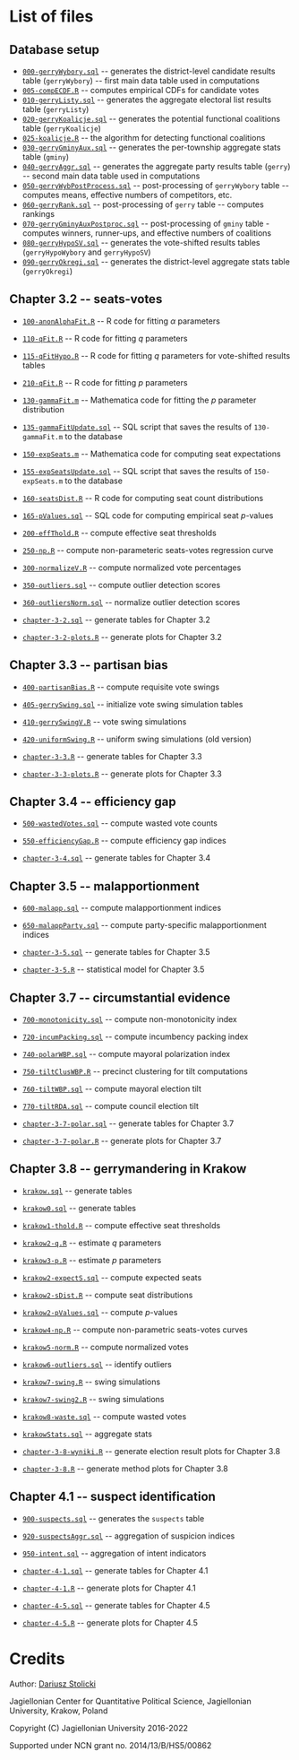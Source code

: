 # List of files
## Database setup
* [`000-gerryWybory.sql`](000-gerryWybory.sql) -- generates the district-level candidate results table (`gerryWybory`) -- first main data table used in computations
* [`005-compECDF.R`](005-compECDF.R) -- computes empirical CDFs for candidate votes
* [`010-gerryListy.sql`](010-gerryListy.sql) -- generates the aggregate electoral list results table (`gerryListy`)
* [`020-gerryKoalicje.sql`](020-gerryKoalicje.sql) -- generates the potential functional coalitions table (`gerryKoalicje`)
* [`025-koalicje.R`](025-koalicje.R) -- the algorithm for detecting functional coalitions
* [`030-gerryGminyAux.sql`](030-gerryGminyAux.sql) -- generates the per-township aggregate stats table (`gminy`)
* [`040-gerryAggr.sql`](040-gerryAggr.sql) -- generates the aggregate party results table (`gerry`) -- second main data table used in computations
* [`050-gerryWybPostProcess.sql`](050-gerryWybPostProcess.sql) -- post-processing of `gerryWybory` table -- computes means, effective numbers of competitors, etc.
* [`060-gerryRank.sql`](060-gerryRank.sql) -- post-processing of `gerry` table -- computes rankings
* [`070-gerryGminyAuxPostproc.sql`](070-gerryGminyAuxPostproc.sql) -- post-processing of `gminy` table - computes winners, runner-ups, and effective numbers of coalitions
* [`080-gerryHypoSV.sql`](080-gerryHypoSV.sql) -- generates the vote-shifted results tables (`gerryHypoWybory` and `gerryHypoSV`)
* [`090-gerryOkregi.sql`](090-gerryOkregi.sql) -- generates the district-level aggregate stats table (`gerryOkregi`)

## Chapter 3.2 -- seats-votes
* [`100-anonAlphaFit.R`](100-anonAlphaFit.R) -- R code for fitting $\alpha$ parameters
* [`110-qFit.R`](110-qFit.R) -- R code for fitting $q$ parameters
* [`115-qFitHypo.R`](115-qFitHypo.R) -- R code for fitting $q$ parameters for vote-shifted results tables
* [`210-qFit.R`](120-qFit.R) -- R code for fitting $p$ parameters
* [`130-gammaFit.m`](130-gammaFit.m) -- Mathematica code for fitting the $p$ parameter distribution
* [`135-gammaFitUpdate.sql`](135-gammaFitUpdate.sql) -- SQL script that saves the results of `130-gammaFit.m` to the database
* [`150-expSeats.m`](150-expSeats.m) -- Mathematica code for computing seat expectations
* [`155-expSeatsUpdate.sql`](155-expSeatsUpdate.sql) -- SQL script that saves the results of `150-expSeats.m` to the database
* [`160-seatsDist.R`](160-seatsDist.R) -- R code for computing seat count distributions
* [`165-pValues.sql`](165-pValues.sql) -- SQL code for computing empirical seat $p$-values

* [`200-effThold.R`](200-effThold.R) -- compute effective seat thresholds
* [`250-np.R`](250-np.R) -- compute non-parameteric seats-votes regression curve

* [`300-normalizeV.R`](300-normalizeV.R) -- compute normalized vote percentages
* [`350-outliers.sql`](350-outliers.sql) -- compute outlier detection scores
* [`360-outliersNorm.sql`](360-outliersNorm.sql) -- normalize outlier detection scores

* [`chapter-3-2.sql`](chapter-3-2.sql) -- generate tables for Chapter 3.2
* [`chapter-3-2-plots.R`](chapter-3-2-plots.R) -- generate plots for Chapter 3.2

## Chapter 3.3 -- partisan bias
* [`400-partisanBias.R`](400-partisanBias.R) -- compute requisite vote swings
* [`405-gerrySwing.sql`](405-gerrySwing.sql) -- initialize vote swing simulation tables
* [`410-gerrySwingV.R`](410-gerrySwingV.R) -- vote swing simulations
* [`420-uniformSwing.R`](420-uniformSwing.R) -- uniform swing simulations (old version)

* [`chapter-3-3.R`](chapter-3-3.R) -- generate tables for Chapter 3.3
* [`chapter-3-3-plots.R`](chapter-3-3-plots.R) -- generate plots for Chapter 3.3

## Chapter 3.4 -- efficiency gap
* [`500-wastedVotes.sql`](500-wastedVotes.sql) -- compute wasted vote counts
* [`550-efficiencyGap.R`](550-efficiencyGap.R) -- compute efficiency gap indices

* [`chapter-3-4.sql`](chapter-3-4.sql) -- generate tables for Chapter 3.4

## Chapter 3.5 -- malapportionment
* [`600-malapp.sql`](600-malapp.sql) -- compute malapportionment indices
* [`650-malappParty.sql`](650-malappParty.sql) -- compute party-specific malapportionment indices

* [`chapter-3-5.sql`](chapter-3-5.sql) -- generate tables for Chapter 3.5
* [`chapter-3-5.R`](chapter-3-5.R) -- statistical model for Chapter 3.5

## Chapter 3.7 -- circumstantial evidence
* [`700-monotonicity.sql`](700-monotonicity.sql) -- compute non-monotonicity index
* [`720-incumPacking.sql`](720-incumPacking.sql) -- compute incumbency packing index
* [`740-polarWBP.sql`](740-polarWBP.sql) -- compute mayoral polarization index
* [`750-tiltClusWBP.R`](750-tiltClusWBP.R) -- precinct clustering for tilt computations
* [`760-tiltWBP.sql`](760-tiltWBP.sql) -- compute mayoral election tilt
* [`770-tiltRDA.sql`](770-tiltRDA.sql) -- compute council election tilt

* [`chapter-3-7-polar.sql`](chapter-3-7-polar.sql) -- generate tables for Chapter 3.7
* [`chapter-3-7-polar.R`](chapter-3-7-polar.R) -- generate plots for Chapter 3.7

## Chapter 3.8 -- gerrymandering in Krakow

* [`krakow.sql`](krakow.sql) -- generate tables
* [`krakow0.sql`](krakow0.sql) -- generate tables
* [`krakow1-thold.R`](krakow1-thold.R) -- compute effective seat thresholds
* [`krakow2-q.R`](krakow2-q.R) -- estimate $q$ parameters
* [`krakow3-p.R`](krakow3-p.R) -- estimate $p$ parameters
* [`krakow2-expectS.sql`](krakow2-expectS.sql) -- compute expected seats
* [`krakow2-sDist.R`](krakow2-sDist.R) -- compute seat distributions
* [`krakow2-pValues.sql`](krakow2-pValues.sql) -- compute $p$-values
* [`krakow4-np.R`](krakow4-np.R) -- compute non-parametric seats-votes curves
* [`krakow5-norm.R`](krakow5-norm.R) -- compute normalized votes
* [`krakow6-outliers.sql`](krakow6-outliers.sql) -- identify outliers
* [`krakow7-swing.R`](krakow7-swing.R) -- swing simulations
* [`krakow7-swing2.R`](krakow7-swing2.R) -- swing simulations
* [`krakow8-waste.sql`](krakow8-waste.sql) -- compute wasted votes

* [`krakowStats.sql`](krakowStats.sql) -- aggregate stats
* [`chapter-3-8-wyniki.R`](chapter-3-8-wyniki.R) -- generate election result plots for Chapter 3.8
* [`chapter-3-8.R`](chapter-3-8.R) -- generate method plots for Chapter 3.8

## Chapter 4.1 -- suspect identification
* [`900-suspects.sql`](900-suspects.sql) -- generates the `suspects` table
* [`920-suspectsAggr.sql`](920-suspectsAggr.sql) -- aggregation of suspicion indices
* [`950-intent.sql`](950-intent.sql) -- aggregation of intent indicators

* [`chapter-4-1.sql`](chapter-4-1.sql) -- generate tables for Chapter 4.1
* [`chapter-4-1.R`](chapter-4-1.R) -- generate plots for Chapter 4.1
* [`chapter-4-5.sql`](chapter-4-5.sql) -- generate tables for Chapter 4.5
* [`chapter-4-5.R`](chapter-4-5.R) -- generate plots for Chapter 4.5

# Credits
Author: [Dariusz Stolicki](https://cbip.uj.edu.pl/stolicki)

Jagiellonian Center for Quantitative Political Science, Jagiellonian University, Krakow, Poland

Copyright (C) Jagiellonian University 2016-2022

Supported under NCN grant no. 2014/13/B/HS5/00862
